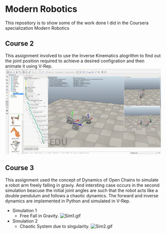 # Modern Robotics
This repository is to show some of the work done I did in the Coursera specialization Modern Robotics

## Course 2
This assignment involved to use the Inverse Kinematics alogrithm to find out the joint position required to achieve a desired configration and then animate it using V-Rep.
![Course2.gif](Course2.gif?raw=True "Course2.gif")

## Course 3
This assignment used the concept of Dynamics of Open Chains to simulate a robot arm freely falling in graviy. And intersting case occurs in the second simulation beacuse the initial joint angles are such that the robot acts like a double pendulum and follows a chaotic dynamics. The forward and inverse dynamics are implemented in Python and simulated in V-Rep.

* Simulation 1
    * Free Fall in Gravity.
    ![Sim1.gif](Sim1.gif?raw=True "Sim1.gif")
* Simulation 2
    * Chaotic System due to singularity.
    ![Sim2.gif](Sim2.gif?raw=True "Sim2.gif")
